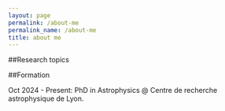```yaml
---
layout: page
permalink: /about-me
permalink_name: /about-me
title: about me
---
```


##Research topics


##Formation

Oct 2024 - Present: PhD in Astrophysics @ Centre de recherche astrophysique de Lyon.



